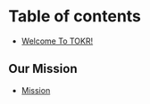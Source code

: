 # Table of contents

* [Welcome To TOKR!](README.md)

## Our Mission

* [Mission](our-mission/mission.md)
